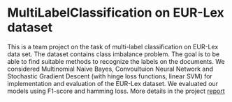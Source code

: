 # MultiLabelClassification on EUR-Lex dataset
This is a team project on the task of multi-label classification on EUR-Lex data set. The dataset contains class imbalance problem. The goal is to be able to find suitable methods to recognize the labels on the documents. We considered Multinomial Naive Bayes, Convoultuion Neural Network and Stochastic Gradient Descent (with hinge loss functions, linear SVM) for implementation and evaluation of the EUR-Lex dataset. We evaluated our models using F1-score and hamming loss.
More details in the project <a href="https://github.com/rtgunti/MultiLabelClassification/blob/master/Report.pdf">report</a>
